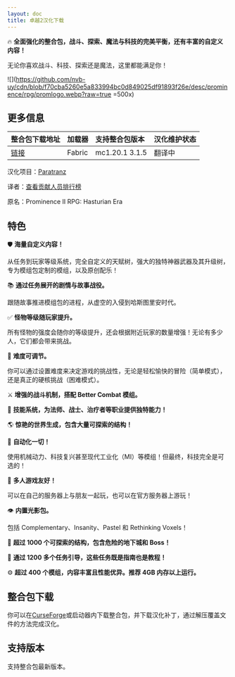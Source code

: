 ```yaml
---
layout: doc
title: 卓越2汉化下载
---
```


🔥 **全面强化的整合包，战斗、探索、魔法与科技的完美平衡，还有丰富的自定义内容！**

无论你喜欢战斗、科技、探索还是魔法，这里都能满足你！

![](https://github.com/nvb-uy/cdn/blob/f70cba5260e5a833994bc0d849025df91893f26e/desc/prominence/rpg/promlogo.webp?raw=true =500x)

<DownloadLinks :methods="[
  { id: 'lanzou', text: '下载汉化', icon: '/imgs/svg/lanzou.svg', link: '/doing' },
  { id: 'curseforge', text: 'i18n自动汉化更新模组', icon: '/imgs/svg/curseforge.svg', link: 'https://www.curseforge.com/minecraft/mc-mods/i18nupdatemod/download/5841609' },
  { id: 'github', text: 'GitHub仓库', icon: '/imgs/svg/github.svg', link: 'https://github.com/VM-Chinese-translate-group/Prominence-II-Chinese' },
  { id: 'lazy', text: '懒汉下载', icon: '/imgs/logo/logo_64.png', link: '/doing' }
]" />

## 更多信息

| 整合包下载地址                                                          | 加载器 | 支持整合包版本 | 汉化维护状态 |
| :---------------------------------------------------------------------- | :----- | :------------- | :----------- |
| [链接](https://www.curseforge.com/minecraft/modpacks/prominence-2-rpg/) | Fabric | mc1.20.1 3.1.5 | 翻译中       |

汉化项目：[Paratranz](https://paratranz.cn/projects/13782)

译者：[查看贡献人员排行榜](https://paratranz.cn/projects/13782/leaderboard)

原名：Prominence II RPG: Hasturian Era

## 特色

🛡️ **海量自定义内容！**

从任务到玩家等级系统，完全自定义的天赋树，强大的独特神器武器及其升级树，专为模组包定制的模组，以及原创配乐！

📚 **通过任务展开的剧情与故事战役。**

跟随故事推进模组包的进程，从虚空的入侵到哈斯图里安时代。

✅ **怪物等级随玩家提升。**

所有怪物的强度会随你的等级提升，还会根据附近玩家的数量增强！无论有多少人，它们都会带来挑战。

🔴 **难度可调节。**

你可以通过设置难度来决定游戏的挑战性，无论是轻松愉快的冒险（简单模式），还是真正的硬核挑战（困难模式）。

⚔️ **增强的战斗机制，搭配 Better Combat 模组。**

💛 **技能系统，为法师、战士、治疗者等职业提供独特能力！**

🌎 **惊艳的世界生成，包含大量可探索的结构！**

🔧 **自动化一切！**

使用机械动力、科技复兴甚至现代工业化（MI）等模组！但最终，科技完全是可选的！

👥 **多人游戏友好！**

可以在自己的服务器上与朋友一起玩，也可以在官方服务器上游玩！

👁️ **内置光影包。**

包括 Complementary、Insanity、Pastel 和 Rethinking Voxels！

🏰 **超过 1000 个可探索的结构，包含危险的地下城和 Boss！**

📖 **通过 1200 多个任务引导，这些任务既是指南也是教程！**

⚙️ **超过 400 个模组，内容丰富且性能优异。推荐 4GB 内存以上运行。**

## 整合包下载

你可以在[CurseForge](https://www.curseforge.com/minecraft/modpacks/prominence-2-rpg)或启动器内下载整合包，并下载汉化补丁，通过解压覆盖文件的方法完成汉化。

## 支持版本

支持整合包最新版本。

<DocSupport />
